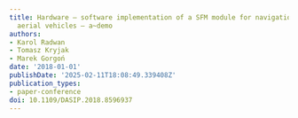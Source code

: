 ```yaml
---
title: Hardware – software implementation of a SFM module for navigation an unmanned
  aerial vehicles – a~demo
authors:
- Karol Radwan
- Tomasz Kryjak
- Marek Gorgoń
date: '2018-01-01'
publishDate: '2025-02-11T18:08:49.339408Z'
publication_types:
- paper-conference
doi: 10.1109/DASIP.2018.8596937
---
```


